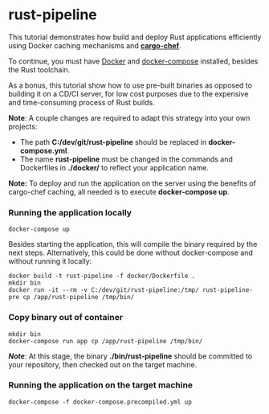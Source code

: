 # rust-pipeline

This tutorial demonstrates how build and deploy Rust applications efficiently using Docker caching mechanisms and **[cargo-chef](https://crates.io/crates/cargo-chef)**.  

To continue, you must have [Docker](https://docs.docker.com/engine/) and [docker-compose](https://docs.docker.com/compose/) installed, besides the Rust toolchain. 

As a bonus, this tutorial show how to use pre-built binaries as opposed to building it on a CD/CI server, for low cost purposes due to the expensive and time-consuming process of Rust builds.

**Note**: A couple changes are required to adapt this strategy into your own projects:
- The path **C:/dev/git/rust-pipeline** should be replaced in **docker-compose.yml**.
- The name **rust-pipeline** must be changed in the commands and Dockerfiles in **./docker/** to reflect your application name.

**Note:** To deploy and run the application on the server using the benefits of cargo-chef caching, all needed is to execute **docker-compose up**.

### Running the application locally

    docker-compose up

Besides starting the application, this will compile the binary required by the next steps.
Alternatively, this could be done without docker-compose and without running it locally:

    docker build -t rust-pipeline -f docker/Dockerfile .
    mkdir bin
    docker run -it --rm -v C:/dev/git/rust-pipeline:/tmp/ rust-pipeline-pre cp /app/rust-pipeline /tmp/bin/


### Copy binary out of container

    mkdir bin
    docker-compose run app cp /app/rust-pipeline /tmp/bin/

***Note***: At this stage, the binary **./bin/rust-pipeline** should be committed to your repository, then checked out on the target machine.

### Running the application on the target machine

    docker-compose -f docker-compose.precompiled.yml up

